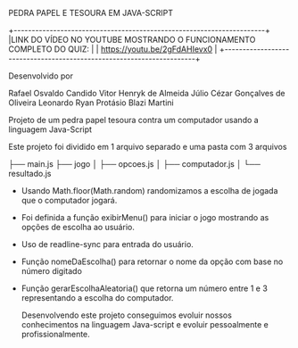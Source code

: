 PEDRA PAPEL E TESOURA EM JAVA-SCRIPT

+----------------------------------------------------------------------+
|LINK DO VÍDEO NO YOUTUBE MOSTRANDO O FUNCIONAMENTO COMPLETO DO QUIZ:  |
|                   https://youtu.be/2gFdAHIevx0                       |
+----------------------------------------------------------------------+

Desenvolvido por

Rafael Osvaldo Candido
Vitor Henryk de Almeida
Júlio Cézar Gonçalves de Oliveira
Leonardo Ryan Protásio Blazi Martini

Projeto de um pedra papel tesoura contra um computador usando a linguagem Java-Script

Este projeto foi dividido em 1 arquivo separado e uma pasta com 3 arquivos

├── main.js
├── jogo
│   ├── opcoes.js
│   ├── computador.js
│   └── resultado.js

* Usando Math.floor(Math.random) randomizamos a escolha de jogada que o computador jogará.
* Foi definida a função exibirMenu() para iniciar o jogo mostrando as opções de escolha ao usuário.
* Uso de readline-sync para entrada do usuário.
* Função nomeDaEscolha() para retornar o nome da opção com base no número digitado
* Função gerarEscolhaAleatoria() que retorna um número entre 1 e 3 representando a escolha do computador.

  Desenvolvendo este projeto conseguimos evoluir nossos conhecimentos na linguagem Java-script e evoluir pessoalmente e profissionalmente.
